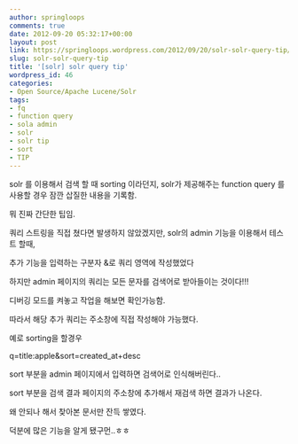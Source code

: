 ```yaml
---
author: springloops
comments: true
date: 2012-09-20 05:32:17+00:00
layout: post
link: https://springloops.wordpress.com/2012/09/20/solr-solr-query-tip/
slug: solr-solr-query-tip
title: '[solr] solr query tip'
wordpress_id: 46
categories:
- Open Source/Apache Lucene/Solr
tags:
- fq
- function query
- sola admin
- solr
- solr tip
- sort
- TIP
---
```


solr 를 이용해서 검색 할 때 sorting 이라던지, solr가 제공해주는 function query 를 사용할 경우 잠깐 삽질한 내용을 기록함.

  


뭐 진짜 간단한 팁임.

  


쿼리 스트링을 직접 쳤다면 발생하지 않았겠지만, solr의 admin 기능을 이용해서 테스트 할때,

추가 기능을 입력하는 구분자 &로 쿼리 영역에 작성했었다

하지만 admin 페이지의 쿼리는 모든 문자를 검색어로 받아들이는 것이다!!!

  


디버깅 모드를 켜놓고 작업을 해보면 확인가능함.

  


따라서 해당 추가 쿼리는 주소창에 직접 작성해야 가능했다.

  


  


예로 sorting을 할경우

  


q=title:apple&sort=created_at+desc

  


sort 부분을 admin 페이지에서 입력하면 검색어로 인식해버린다..

sort 부분을 검색 결과 페이지의 주소창에 추가해서 재검색 하면 결과가 나온다.

  


  


  


왜 안되나 해서 찾아본 문서만 잔득 쌓였다.

덕분에 많은 기능을 알게 됐구먼..ㅎㅎ
